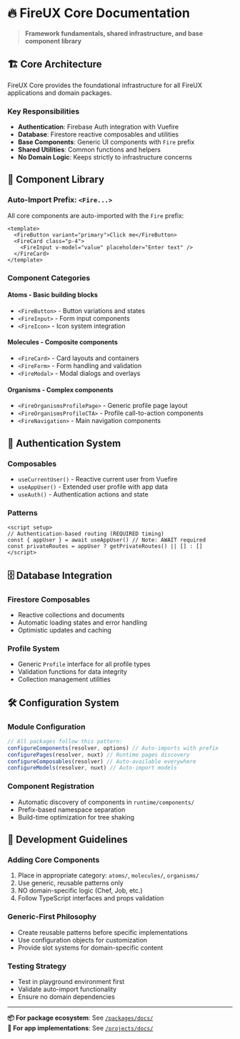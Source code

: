 # 🔥 FireUX Core Documentation

> **Framework fundamentals, shared infrastructure, and base component library**

## 🏗️ Core Architecture

FireUX Core provides the foundational infrastructure for all FireUX applications and domain packages.

### **Key Responsibilities**

- **Authentication**: Firebase Auth integration with Vuefire
- **Database**: Firestore reactive composables and utilities
- **Base Components**: Generic UI components with `Fire` prefix
- **Shared Utilities**: Common functions and helpers
- **No Domain Logic**: Keeps strictly to infrastructure concerns

## 🧩 Component Library

### Auto-Import Prefix: `<Fire...>`

All core components are auto-imported with the `Fire` prefix:

```vue
<template>
  <FireButton variant="primary">Click me</FireButton>
  <FireCard class="p-4">
    <FireInput v-model="value" placeholder="Enter text" />
  </FireCard>
</template>
```

### Component Categories

#### **Atoms** - Basic building blocks

- `<FireButton>` - Button variations and states
- `<FireInput>` - Form input components
- `<FireIcon>` - Icon system integration

#### **Molecules** - Composite components

- `<FireCard>` - Card layouts and containers
- `<FireForm>` - Form handling and validation
- `<FireModal>` - Modal dialogs and overlays

#### **Organisms** - Complex components

- `<FireOrganismsProfilePage>` - Generic profile page layout
- `<FireOrganismsProfileCTA>` - Profile call-to-action components
- `<FireNavigation>` - Main navigation components

## 🔐 Authentication System

### Composables

- `useCurrentUser()` - Reactive current user from Vuefire
- `useAppUser()` - Extended user profile with app data
- `useAuth()` - Authentication actions and state

### Patterns

```vue
<script setup>
// Authentication-based routing (REQUIRED timing)
const { appUser } = await useAppUser() // Note: AWAIT required
const privateRoutes = appUser ? getPrivateRoutes() || [] : []
</script>
```

## 🗄️ Database Integration

### Firestore Composables

- Reactive collections and documents
- Automatic loading states and error handling
- Optimistic updates and caching

### Profile System

- Generic `Profile` interface for all profile types
- Validation functions for data integrity
- Collection management utilities

## 🛠️ Configuration System

### Module Configuration

```typescript
// All packages follow this pattern:
configureComponents(resolver, options) // Auto-imports with prefix
configurePages(resolver, nuxt) // Runtime pages discovery
configureComposables(resolver) // Auto-available everywhere
configureModels(resolver, nuxt) // Auto-import models
```

### Component Registration

- Automatic discovery of components in `runtime/components/`
- Prefix-based namespace separation
- Build-time optimization for tree shaking

## 🚀 Development Guidelines

### Adding Core Components

1. Place in appropriate category: `atoms/`, `molecules/`, `organisms/`
2. Use generic, reusable patterns only
3. NO domain-specific logic (Chef, Job, etc.)
4. Follow TypeScript interfaces and props validation

### Generic-First Philosophy

- Create reusable patterns before specific implementations
- Use configuration objects for customization
- Provide slot systems for domain-specific content

### Testing Strategy

- Test in playground environment first
- Validate auto-import functionality
- Ensure no domain dependencies

---

**📦 For package ecosystem**: See [`/packages/docs/`](../../../docs/)  
**🚀 For app implementations**: See [`/projects/docs/`](../../../../projects/docs/)
